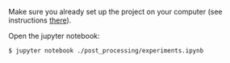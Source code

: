 Make sure you already set up the project on your computer (see instructions [there](../../initial_code/README.md#1-set-up-the-project-on-your-computer)).

Open the jupyter notebook:
```
$ jupyter notebook ./post_processing/experiments.ipynb
```
